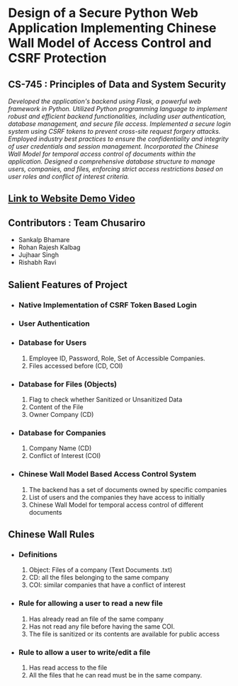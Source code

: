 # Design of a Secure Python Web Application Implementing Chinese Wall Model of Access Control and CSRF Protection

## CS-745 : Principles of Data and System Security

*Developed the application's backend using Flask, a powerful web framework in Python. Utilized Python programming language to implement robust and efficient backend functionalities, including user authentication, database management, and secure file access. Implemented a secure login system using CSRF tokens to prevent cross-site request forgery attacks. Employed industry best practices to ensure the confidentiality and integrity of user credentials and session management. Incorporated the Chinese Wall Model for temporal access control of documents within the application. Designed a comprehensive database structure to manage users, companies, and files, enforcing strict access restrictions based on user roles and conflict of interest criteria.*

## [Link to Website Demo Video](https://youtu.be/BJKygw7BOrs)

## Contributors : Team Chusariro
- Sankalp Bhamare
- Rohan Rajesh Kalbag
- Jujhaar Singh
- Rishabh Ravi

## Salient Features of Project

- ### Native Implementation of CSRF Token Based Login

- ### User Authentication

- ### Database for Users

  1. Employee ID, Password, Role, Set of Accessible Companies.
  2. Files accessed before (CD, COI)

- ### Database for Files (Objects)

  1. Flag to check whether Sanitized or Unsanitized Data
  2. Content of the File
  3. Owner Company (CD)

- ### Database for Companies

  1. Company Name (CD)
  2. Conflict of Interest (COI)

- ### Chinese Wall Model Based Access Control System
  1. The backend has a set of documents owned by specific companies
  2. List of users and the companies they have access to initially
  3. Chinese Wall Model for temporal access control of different documents

## Chinese Wall Rules

- ### Definitions

  1. Object: Files of a company (Text Documents .txt)
  2. CD: all the files belonging to the same company
  3. COI: similar companies that have a conflict of interest

- ### Rule for allowing a user to read a new file

  1. Has already read an file of the same company
  2. Has not read any file before having the same COI.
  3. The file is sanitized or its contents are available for public access

- ### Rule to allow a user to write/edit a file

  1. Has read access to the file
  2. All the files that he can read must be in the same company.
